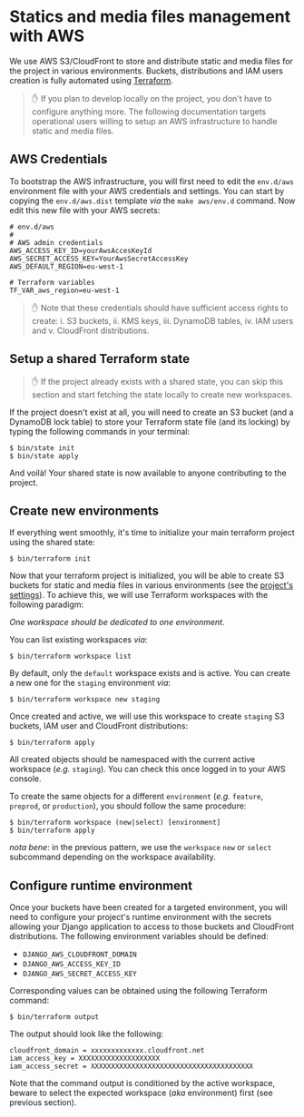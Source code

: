 # Statics and media files management with AWS

We use AWS S3/CloudFront to store and distribute static and media files for the
project in various environments. Buckets, distributions and IAM users creation
is fully automated using [Terraform](https://www.terraform.io/).

> ✋ If you plan to develop locally on the project, you don't have to configure
> anything more. The following documentation targets operational users willing
> to setup an AWS infrastructure to handle static and media files.

## AWS Credentials

To bootstrap the AWS infrastructure, you will first need to edit the `env.d/aws`
environment file with your AWS credentials and settings. You can start by
copying the `env.d/aws.dist` template _via_ the `make aws/env.d` command. Now
edit this new file with your AWS secrets:

```
# env.d/aws
#
# AWS admin credentials
AWS_ACCESS_KEY_ID=yourAwsAccesKeyId
AWS_SECRET_ACCESS_KEY=YourAwsSecretAccessKey
AWS_DEFAULT_REGION=eu-west-1

# Terraform variables
TF_VAR_aws_region=eu-west-1
```

> ✋ Note that these credentials should have sufficient access rights to create:
> i. S3 buckets, ii. KMS keys, iii. DynamoDB tables, iv. IAM users and v.
> CloudFront distributions.

## Setup a shared Terraform state

> ✋ If the project already exists with a shared state, you can skip this section
> and start fetching the state locally to create new workspaces.

If the project doesn't exist at all, you will need to create an S3 bucket (and a
DynamoDB lock table) to store your Terraform state file (and its locking) by
typing the following commands in your terminal:

```
$ bin/state init
$ bin/state apply
```

And voilà! Your shared state is now available to anyone contributing to the
project.

## Create new environments

If everything went smoothly, it's time to initialize your main terraform project
using the shared state:

```
$ bin/terraform init
```

Now that your terraform project is initialized, you will be able to create S3
buckets for static and media files in various environments (see the [project's
settings](../src/backend/instart/settings.py)). To achieve this, we will use
Terraform workspaces with the following paradigm:

_One workspace should be dedicated to one environment_.

You can list existing workspaces _via_:

```
$ bin/terraform workspace list
```

By default, only the `default` workspace exists and is active. You can create a
new one for the `staging` environment _via_:

```
$ bin/terraform workspace new staging
```

Once created and active, we will use this workspace to create `staging` S3
buckets, IAM user and CloudFront distributions:

```
$ bin/terraform apply
```

All created objects should be namespaced with the current active workspace
(_e.g._ `staging`). You can check this once logged in to your AWS console.

To create the same objects for a different `environment` (_e.g._ `feature`,
`preprod`, or `production`), you should follow the same procedure:

```
$ bin/terraform workspace (new|select) [environment]
$ bin/terraform apply
```

_nota bene_: in the previous pattern, we use the `workspace` `new` or `select`
subcommand depending on the workspace availability.

## Configure runtime environment

Once your buckets have been created for a targeted environment, you will need to
configure your project's runtime environment with the secrets allowing your
Django application to access to those buckets and CloudFront distributions. The
following environment variables should be defined:

- `DJANGO_AWS_CLOUDFRONT_DOMAIN`
- `DJANGO_AWS_ACCESS_KEY_ID`
- `DJANGO_AWS_SECRET_ACCESS_KEY`

Corresponding values can be obtained using the following Terraform command:

```
$ bin/terraform output
```

The output should look like the following:

```
cloudfront_domain = xxxxxxxxxxxxx.cloudfront.net
iam_access_key = XXXXXXXXXXXXXXXXXXXX
iam_access_secret = XXXXXXXXXXXXXXXXXXXXXXXXXXXXXXXXXXXXXXXX
```

Note that the command output is conditioned by the active workspace, beware to
select the expected workspace (_aka_ environment) first (see previous section).
